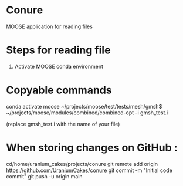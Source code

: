 # Conure
MOOSE application for reading files

# Steps for reading file 
1) Activate MOOSE conda environment

# Copyable commands 
conda activate moose
~/projects/moose/test/tests/mesh/gmsh$ ~/projects/moose/modules/combined/combined-opt -i gmsh_test.i

(replace gmsh_test.i with the name of your file)

# When storing changes on GitHub : 

cd/home/uranium_cakes/projects/conure
git remote add origin https://github.com/UraniumCakes/conure
git commit -m "Initial code commit"
git push -u origin main

